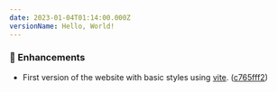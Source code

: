 ```yaml
---
date: 2023-01-04T01:14:00.000Z
versionName: Hello, World!
---
```


### 🚀 Enhancements

- First version of the website with basic styles using [vite](https://vitejs.dev/). ([c765fff2](https://github.com/madcampos/madcampos.github.io/commit/c765fff2))
